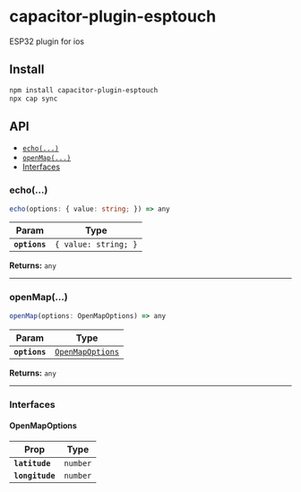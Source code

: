 # capacitor-plugin-esptouch

ESP32 plugin for ios

## Install

```bash
npm install capacitor-plugin-esptouch
npx cap sync
```

## API

<docgen-index>

* [`echo(...)`](#echo)
* [`openMap(...)`](#openmap)
* [Interfaces](#interfaces)

</docgen-index>

<docgen-api>
<!--Update the source file JSDoc comments and rerun docgen to update the docs below-->

### echo(...)

```typescript
echo(options: { value: string; }) => any
```

| Param         | Type                            |
| ------------- | ------------------------------- |
| **`options`** | <code>{ value: string; }</code> |

**Returns:** <code>any</code>

--------------------


### openMap(...)

```typescript
openMap(options: OpenMapOptions) => any
```

| Param         | Type                                                      |
| ------------- | --------------------------------------------------------- |
| **`options`** | <code><a href="#openmapoptions">OpenMapOptions</a></code> |

**Returns:** <code>any</code>

--------------------


### Interfaces


#### OpenMapOptions

| Prop            | Type                |
| --------------- | ------------------- |
| **`latitude`**  | <code>number</code> |
| **`longitude`** | <code>number</code> |

</docgen-api>
